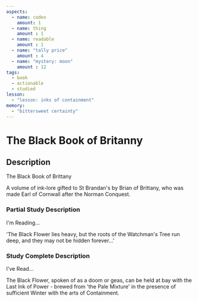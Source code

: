 ```yaml
---
aspects: 
  - name: codex
    amount: 1
  - name: thing
    amount : 1
  - name: readable
    amount : 1
  - name: "tally price"
    amount : 4
  - name: "mystery: moon"
    amount : 12
tags:
  - book
  - actionable
  - studied
lesson:
  - "lesson: inks of containment"
memory:
  - "bittersweet certainty"
---
```


# The Black Book of Britanny

## Description
The Black Book of Brittany

A volume of ink-lore gifted to St Brandan's by Brian of Brittany, who was made Earl of Cornwall after the Norman Conquest.
### Partial Study Description
I'm Reading...

'The Black Flower lies heavy, but the roots of the Watchman's Tree run deep, and they may not be hidden forever…'
### Study Complete Description
I've Read...

The Black Flower, spoken of as a doom or geas, can be held at bay with the Last Ink of Power - brewed from 'the Pale Mixture' in the presence of sufficient Winter with the arts of Containment.